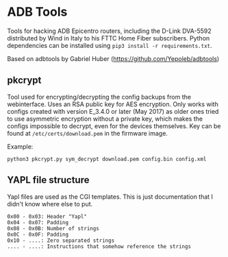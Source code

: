 # ADB Tools

Tools for hacking ADB Epicentro routers, including the D-Link DVA-5592
distributed by Wind in Italy to his FTTC Home Fiber subscribers.
Python dependencies can be installed using `pip3 install -r
requirements.txt`.

Based on adbtools by Gabriel Huber (https://github.com/Yepoleb/adbtools)

## pkcrypt

Tool used for encrypting/decrypting the config backups from the
webinterface. Uses an RSA public key for AES encryption. Only works
with configs created with version E_3.4.0 or later (May 2017) as older
ones tried to use asymmetric encryption without a private key, which
makes the configs impossible to decrypt, even for the devices
themselves. Key can be found at `/etc/certs/download.pem` in the
firmware image.

Example:

    python3 pkcrypt.py sym_decrypt download.pem config.bin config.xml

## YAPL file structure

Yapl files are used as the CGI templates. This is just documentation that I
didn't know where else to put.

    0x00 - 0x03: Header "Yapl"
    0x04 - 0x07: Padding
    0x08 - 0x0B: Number of strings
    0x0C - 0x0F: Padding
    0x10 - ....: Zero separated strings
    .... - ....: Instructions that somehow reference the strings
